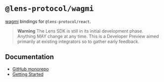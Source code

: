 # `@lens-protocol/wagmi`

[wagmi](https://wagmi.sh/) bindings for `@lens-protocol/react`.

> **Warning**
> The Lens SDK is still in its initial development phase. Anything MAY change at any time.
> This is a Developer Preview aimed primarily at existing integrators so to gather early feedback.

## Documentation

- [GitHub monorepo](https://github.com/lens-protocol/lens-sdk)
- [Getting Started](https://docs.lens.xyz/docs/sdk-react-getting-started)
